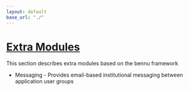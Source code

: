 ```yaml
---
layout: default
base_url: "./"
---
```



# [Extra Modules](./extra-modules.md)

This section describes extra modules based on the bennu framework

+ Messaging - Provides email-based institutional messaging between application user groups
